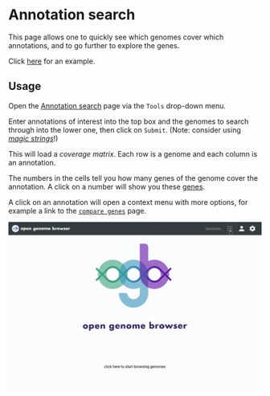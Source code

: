 <link rel="shortcut icon" type="image/svg+xml" href="/favicon.svg">

# Annotation search

This page allows one to quickly see which genomes cover which annotations, and to go further to explore the genes.

Click [here](https://opengenomebrowser.bioinformatics.unibe.ch/annotation-search/?annotations=EC%3A2.4.1.18+FAD-dependent!!!oxidoreductase+GO%3A0008986+K00231+R02120&genomes=%40tax%3ABacteria)
for an example.

## Usage

Open the [Annotation search](https://opengenomebrowser.bioinformatics.unibe.ch/annotation-search/) page via the `Tools` drop-down menu.

Enter annotations of interest into the top box and the genomes to search through into the lower one, then click on `Submit`.
(Note: consider using [_magic strings_](../tutorials/magic-strings.md)!)

This will load a _coverage matrix_. Each row is a genome and each column is an annotation.

The numbers in the cells tell you how many genes of the genome cover the annotation. A click on a number will show you
these [genes](../tutorials/gene.md).

A click on an annotation will open a context menu with more options, for example a link to the [`compare genes`](../tutorials/compare-genes.md) page.

![annnotation search demo](../media/annotation-search.apng)
